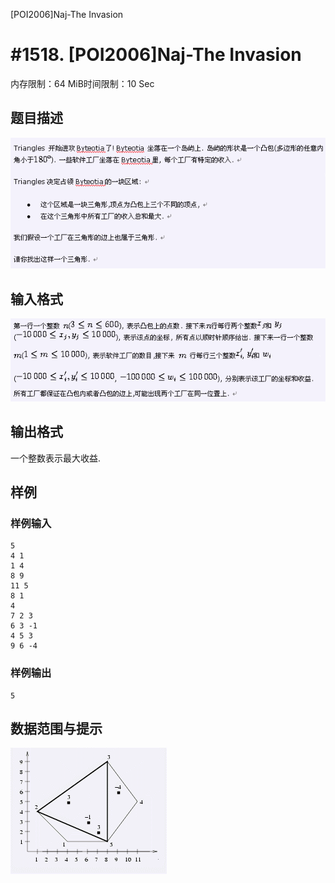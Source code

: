 [POI2006]Naj-The Invasion

# #1518. [POI2006]Naj-The Invasion

内存限制：64 MiB时间限制：10 Sec

## 题目描述

![](images/1518_3.jpg)

## 输入格式

![](images/1518_1.jpg)

## 输出格式

一个整数表示最大收益. 

## 样例

### 样例输入

    
    5
    4 1
    1 4
    8 9
    11 5
    8 1
    4
    7 2 3
    6 3 -1
    4 5 3
    9 6 -4
    
    

### 样例输出

    
    5
    
    

## 数据范围与提示

![](images/1518_2.jpg)
